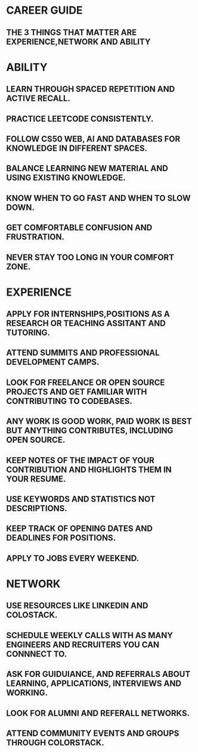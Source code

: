 # CAREER GUIDE

## THE 3 THINGS THAT MATTER ARE EXPERIENCE,NETWORK AND ABILITY 

# ABILITY
## LEARN THROUGH SPACED REPETITION AND ACTIVE RECALL.
## PRACTICE LEETCODE CONSISTENTLY.
## FOLLOW CS50 WEB, AI AND DATABASES FOR KNOWLEDGE IN DIFFERENT SPACES.
## BALANCE LEARNING NEW MATERIAL AND USING EXISTING KNOWLEDGE.
## KNOW WHEN TO GO FAST AND WHEN TO SLOW DOWN.
## GET COMFORTABLE CONFUSION AND FRUSTRATION.
## NEVER STAY TOO LONG IN YOUR COMFORT ZONE.

# EXPERIENCE 
## APPLY FOR INTERNSHIPS,POSITIONS AS A RESEARCH OR TEACHING ASSITANT AND TUTORING.
## ATTEND SUMMITS AND PROFESSIONAL DEVELOPMENT CAMPS.
## LOOK FOR FREELANCE OR OPEN SOURCE PROJECTS AND GET FAMILIAR WITH CONTRIBUTING TO CODEBASES.
## ANY WORK IS GOOD WORK, PAID WORK IS BEST BUT ANYTHING CONTRIBUTES, INCLUDING OPEN SOURCE.
## KEEP NOTES OF THE IMPACT OF YOUR CONTRIBUTION AND HIGHLIGHTS THEM IN YOUR RESUME.
## USE KEYWORDS AND STATISTICS NOT DESCRIPTIONS.
## KEEP TRACK OF OPENING DATES AND DEADLINES FOR POSITIONS.
## APPLY TO JOBS EVERY WEEKEND.

# NETWORK
## USE RESOURCES LIKE LINKEDIN AND COLOSTACK.
## SCHEDULE WEEKLY CALLS WITH AS MANY ENGINEERS AND RECRUITERS YOU CAN CONNNECT TO. 
## ASK FOR GUIDUIANCE, AND REFERRALS ABOUT LEARNING, APPLICATIONS, INTERVIEWS AND WORKING.
## LOOK FOR ALUMNI AND REFERALL NETWORKS.
## ATTEND COMMUNITY EVENTS AND GROUPS THROUGH COLORSTACK.
